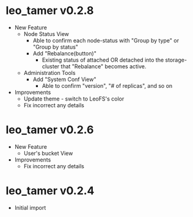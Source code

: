 leo_tamer v0.2.8
================

* New Feature
    * Node Status View
        * Able to confirm each node-status with "Group by type" or "Group by status"
        * Add "Rebalance(button)"
            *  Existing status of attached OR detached into the storage-cluster that "Rebalance" becomes active.
    * Administration Tools
        * Add "System Conf View"
            * Able to confirm "version", "# of replicas", and so on
* Improvements
    * Update theme - switch to LeoFS's color
    * Fix incorrect any details

leo_tamer v0.2.6
================

* New Feature
    * User's bucket View
* Improvements
    * Fix incorrect any details

leo_tamer v0.2.4
================

* Initial import
